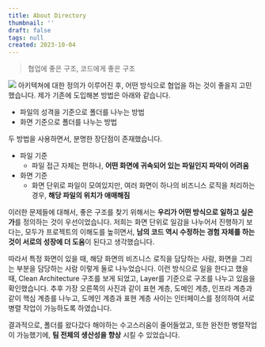 ```yaml
---
title: About Directory
thumbnail: ''
draft: false
tags: null
created: 2023-10-04
---
```



 > 
 > 협업에 좋은 구조, 코드에게 좋은 구조

![](Pasted%20image%2020231004195654.png)
아키텍쳐에 대한 정의가 이루어진 후, 어떤 방식으로 협업을 하는 것이 좋을지 고민했습니다. 제가 기존에 도입해본 방법은 아래와 같습니다.

* 파일의 성격을 기준으로 폴더를 나누는 방법
* 화면 기준으로 폴더를 나누는 방법

두 방법을 사용하면서, 분명한 장단점이 존재했습니다.

* 파일 기준
  * 파일 접근 자체는 편하나, **어떤 화면에 귀속되어 있는 파일인지 파악이 어려움**
* 화면 기준
  * 화면 단위로 파일이 모여있지만, 여러 화면이 하나의 비즈니스 로직을 처리하는 경우, **해당 파일의 위치가 애매해짐**

이러한 문제들에 대해서, 좋은 구조를 찾기 위해서는 **우리가 어떤 방식으로 일하고 싶은가**를 정의하는 것이 우선이었습니다. 저희는 화면 단위로 일감을 나누어서 진행하기 보다는, 모두가 프로젝트의 이해도를 높히면서, **남의 코드 역시 수정하는 경험 자체를 하는 것이 서로의 성장에 더 도움**이 된다고 생각했습니다. 

따라서 특정 화면이 있을 때, 해당 화면의 비즈니스 로직을 담당하는 사람, 화면을 그리는 부분을 담당하는 사람 이렇게 둘로 나누었습니다. 이런 방식으로 일을 한다고 했을 때, Clean Architecture 구조를 보게 되었고, Layer를 기준으로 구조를 나누고 있음을 확인했습니다. 추후 가장 오른쪽의 사진과 같이 표현 계층, 도메인 계층, 인프라 계층과 같이 핵심 계층를 나누고, 도메인 계층과 표현 계층 사이는 인터페이스를 정의하여 서로 병렬 작업이 가능하도록 하였습니다.

결과적으로, 폴더를 왔다갔다 해야하는 수고스러움이 줄어들었고, 또한 완전한 병렬작업이 가능했기에, **팀 전체의 생산성을 향상** 시킬 수 있었습니다.
